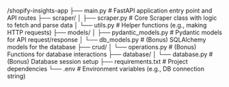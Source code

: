 /shopify-insights-app
├── main.py                 # FastAPI application entry point and API routes
├── scraper/
│   ├── scraper.py          # Core Scraper class with logic to fetch and parse data
│   └── utils.py            # Helper functions (e.g., making HTTP requests)
├── models/
│   ├── pydantic_models.py  # Pydantic models for API request/response
│   └── db_models.py        # (Bonus) SQLAlchemy models for the database
├── crud/
│   └── operations.py       # (Bonus) Functions for database interactions
├── database/
│   └── database.py         # (Bonus) Database session setup
├── requirements.txt        # Project dependencies
└── .env                    # Environment variables (e.g., DB connection string)
